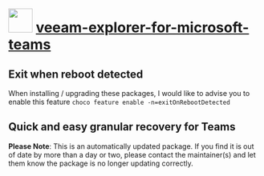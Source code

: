 # <img src="https://cdn.jsdelivr.net/gh/mkevenaar/chocolatey-packages@c824a8bb27044ab1d88f3a21a27377bb064d5906/icons/veeam-explorer-for-microsoft-teams.png" width="48" height="48"/> [veeam-explorer-for-microsoft-teams](https://community.chocolatey.org/packages/veeam-explorer-for-microsoft-teams)

## Exit when reboot detected

When installing / upgrading these packages, I would like to advise you to enable this feature `choco feature enable -n=exitOnRebootDetected`

## Quick and easy granular recovery for Teams

**Please Note**: This is an automatically updated package. If you find it is
out of date by more than a day or two, please contact the maintainer(s) and
let them know the package is no longer updating correctly.
